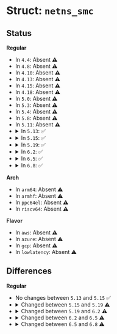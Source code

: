 # Struct: <code>netns_smc</code>

## Status
<b>Regular</b>
<ul>
<li>
In <code>4.4</code>: Absent ⚠️
</li>
<li>
In <code>4.8</code>: Absent ⚠️
</li>
<li>
In <code>4.10</code>: Absent ⚠️
</li>
<li>
In <code>4.13</code>: Absent ⚠️
</li>
<li>
In <code>4.15</code>: Absent ⚠️
</li>
<li>
In <code>4.18</code>: Absent ⚠️
</li>
<li>
In <code>5.0</code>: Absent ⚠️
</li>
<li>
In <code>5.3</code>: Absent ⚠️
</li>
<li>
In <code>5.4</code>: Absent ⚠️
</li>
<li>
In <code>5.8</code>: Absent ⚠️
</li>
<li>
In <code>5.11</code>: Absent ⚠️
</li>
<li>
<details>
<summary>In <code>5.13</code>: ✅</summary>

```c
struct netns_smc {
    struct smc_stats *smc_stats;
    struct mutex mutex_fback_rsn;
    struct smc_stats_rsn *fback_rsn;
};
```
</details>
</li>
<li>
<details>
<summary>In <code>5.15</code>: ✅</summary>

```c
struct netns_smc {
    struct smc_stats *smc_stats;
    struct mutex mutex_fback_rsn;
    struct smc_stats_rsn *fback_rsn;
};
```
</details>
</li>
<li>
<details>
<summary>In <code>5.19</code>: ✅</summary>

```c
struct netns_smc {
    struct smc_stats *smc_stats;
    struct mutex mutex_fback_rsn;
    struct smc_stats_rsn *fback_rsn;
    bool limit_smc_hs;
    struct ctl_table_header *smc_hdr;
    unsigned int sysctl_autocorking_size;
};
```
</details>
</li>
<li>
<details>
<summary>In <code>6.2</code>: ✅</summary>

```c
struct netns_smc {
    struct smc_stats *smc_stats;
    struct mutex mutex_fback_rsn;
    struct smc_stats_rsn *fback_rsn;
    bool limit_smc_hs;
    struct ctl_table_header *smc_hdr;
    unsigned int sysctl_autocorking_size;
    unsigned int sysctl_smcr_buf_type;
};
```
</details>
</li>
<li>
<details>
<summary>In <code>6.5</code>: ✅</summary>

```c
struct netns_smc {
    struct smc_stats *smc_stats;
    struct mutex mutex_fback_rsn;
    struct smc_stats_rsn *fback_rsn;
    bool limit_smc_hs;
    struct ctl_table_header *smc_hdr;
    unsigned int sysctl_autocorking_size;
    unsigned int sysctl_smcr_buf_type;
    int sysctl_smcr_testlink_time;
    int sysctl_wmem;
    int sysctl_rmem;
};
```
</details>
</li>
<li>
<details>
<summary>In <code>6.8</code>: ✅</summary>

```c
struct netns_smc {
    struct smc_stats *smc_stats;
    struct mutex mutex_fback_rsn;
    struct smc_stats_rsn *fback_rsn;
    bool limit_smc_hs;
    struct ctl_table_header *smc_hdr;
    unsigned int sysctl_autocorking_size;
    unsigned int sysctl_smcr_buf_type;
    int sysctl_smcr_testlink_time;
    int sysctl_wmem;
    int sysctl_rmem;
    int sysctl_max_links_per_lgr;
    int sysctl_max_conns_per_lgr;
};
```
</details>
</li>
</ul>
<b>Arch</b>
<ul>
<li>
In <code>arm64</code>: Absent ⚠️
</li>
<li>
In <code>armhf</code>: Absent ⚠️
</li>
<li>
In <code>ppc64el</code>: Absent ⚠️
</li>
<li>
In <code>riscv64</code>: Absent ⚠️
</li>
</ul>
<b>Flavor</b>
<ul>
<li>
In <code>aws</code>: Absent ⚠️
</li>
<li>
In <code>azure</code>: Absent ⚠️
</li>
<li>
In <code>gcp</code>: Absent ⚠️
</li>
<li>
In <code>lowlatency</code>: Absent ⚠️
</li>
</ul>

## Differences
<b>Regular</b>
<ul>
<li>
No changes between <code>5.13</code> and <code>5.15</code> ✅
</li>
<li>
<details>
<summary>Changed between <code>5.15</code> and <code>5.19</code> ⚠️</summary>
<ul>
<li>
<b>Field added. </b>
<code>bool limit_smc_hs</code>
</li>
<li>
<b>Field added. </b>
<code>struct ctl_table_header *smc_hdr</code>
</li>
<li>
<b>Field added. </b>
<code>unsigned int sysctl_autocorking_size</code>
</li>
</ul>
</details>
</li>
<li>
<details>
<summary>Changed between <code>5.19</code> and <code>6.2</code> ⚠️</summary>
<ul>
<li>
<b>Field added. </b>
<code>unsigned int sysctl_smcr_buf_type</code>
</li>
</ul>
</details>
</li>
<li>
<details>
<summary>Changed between <code>6.2</code> and <code>6.5</code> ⚠️</summary>
<ul>
<li>
<b>Field added. </b>
<code>int sysctl_smcr_testlink_time</code>
</li>
<li>
<b>Field added. </b>
<code>int sysctl_wmem</code>
</li>
<li>
<b>Field added. </b>
<code>int sysctl_rmem</code>
</li>
</ul>
</details>
</li>
<li>
<details>
<summary>Changed between <code>6.5</code> and <code>6.8</code> ⚠️</summary>
<ul>
<li>
<b>Field added. </b>
<code>int sysctl_max_links_per_lgr</code>
</li>
<li>
<b>Field added. </b>
<code>int sysctl_max_conns_per_lgr</code>
</li>
</ul>
</details>
</li>
</ul>
